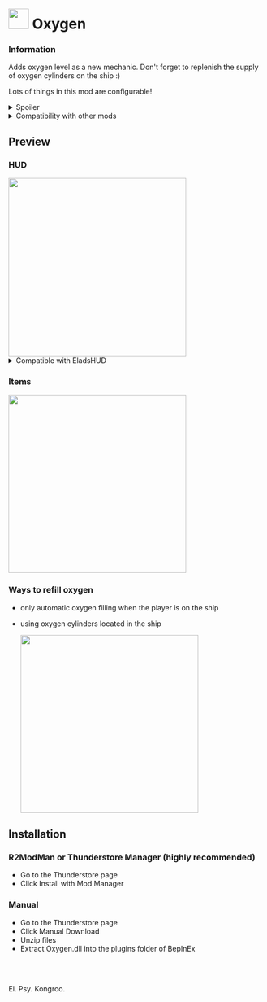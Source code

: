 # <img src="https://i.imgur.com/1sRCXFX.png" width=40 height=40> Oxygen 

### Information

Adds oxygen level as a new mechanic. Don't forget to replenish the supply of oxygen cylinders on the ship :) 

Lots of things in this mod are configurable! 

<details>
  <summary>Spoiler</summary>

  ```
  There is an SFX of inhaling included. You can disable it in the config.
  ```
</details>

<details>
  <summary>Compatibility with other mods</summary>

  Compatible with EladsHUD, ShyHUD!
</details>

## Preview
### HUD
<img src="https://i.imgur.com/MAMfxmS.png" width=350 height=auto>
<details>
  <summary>Compatible with EladsHUD</summary>

  <img src="https://i.imgur.com/NHJ4IUV.png" width=350 height=auto>
</details>


### Items

<img src="https://i.imgur.com/0w3LaWn.png" width=350 height=auto>

### Ways to refill oxygen
 - only automatic oxygen filling when the player is on the ship
 - using oxygen cylinders located in the ship

    <img src="https://i.imgur.com/3ADR8tN.png" width=350 height=auto>

## Installation 

### R2ModMan or Thunderstore Manager (highly recommended)
 - Go to the Thunderstore page
 - Click Install with Mod Manager

### Manual
 - Go to the Thunderstore page
 - Click Manual Download
 - Unzip files
 - Extract Oxygen.dll into the plugins folder of BepInEx

<br>
<br>

El. Psy. Kongroo.
